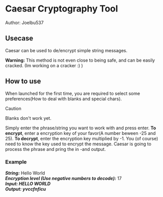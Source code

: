 # Caesar Cryptography Tool
Author: Joelbu537
## Usecase
Caesar can be used to de/encrypt simple string messages.

**Warning:** This method is not even close to being safe, and can be easily cracked.
(Im working on a cracker :) )

## How to use
When launched for the first time, you are required to select some preferences(How to deal with blanks and special chars).
> [!CAUTION]
> Blanks don't work yet.

Simply enter the phrase/string you want to work with and press enter.
**To encrypt**, enter a encryption key of your favor(A number beween -25 and 25).
**To decrypt**, enter the encryption key multiplied by -1. You (of course) need to know the key used to encrypt the message.
Caesar is going to process the phrase and pring the in -and output.

### Example

***String:***  Hello World                                                             
***Encryption level (Use negative numbers to decode):***  17                                         
***Input:  HELLO WORLD***                                                 
***Output: yvccfnficu***                                              
